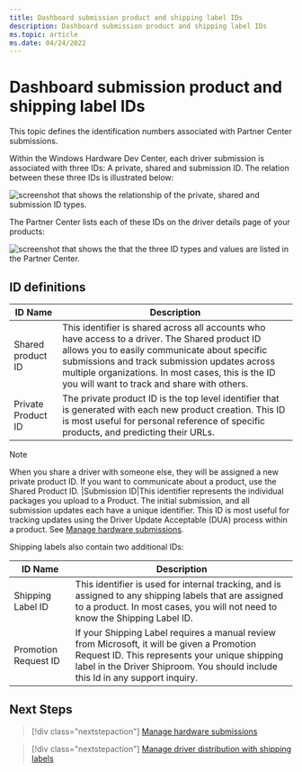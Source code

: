 ```yaml
---
title: Dashboard submission product and shipping label IDs
description: Dashboard submission product and shipping label IDs
ms.topic: article 
ms.date: 04/24/2022
---
```


# Dashboard submission product and shipping label IDs

This topic defines the identification numbers associated with Partner Center submissions.

Within the Windows Hardware Dev Center, each driver submission is associated with three IDs: A private, shared and submission ID. The relation between these three IDs is illustrated below:

![screenshot that shows the relationship of the private, shared and submission ID types.](images/id_relationship.png)

The Partner Center lists each of these IDs on the driver details page of your products:

![screenshot that shows the that the three ID types and values are listed in the Partner Center.](images/id_driver_details.png)

## ID definitions

|ID Name|Description|
|----|----|
|Shared product ID|This identifier is shared across all accounts who have access to a driver. The Shared product ID allows you to easily communicate about specific submissions and track submission updates across multiple organizations. In most cases, this is the ID you will want to track and share with others.|
| Private Product ID|The private product ID is the top level identifier that is generated with each new product creation. This ID is most useful for personal reference of specific products, and predicting their URLs.|

>[!NOTE]
>When you share a driver with someone else, they will be assigned a new private product ID. If you want to communicate about a product, use the Shared Product ID.
|Submission ID|This identifier represents the individual packages you upload to a Product. The initial submission, and all submission updates each have a unique identifier. This ID is most useful for tracking updates using the Driver Update Acceptable (DUA) process within a product. See [Manage hardware submissions](/windows-hardware/drivers/dashboard/hardware-submission-manage.md).

Shipping labels also contain two additional IDs:

|ID Name | Description|
|--- | ---|
|Shipping Label ID | This identifier is used for internal tracking, and is assigned to any shipping labels that are assigned to a product. In most cases, you will not need to know the Shipping Label ID.|
|Promotion Request ID | If your Shipping Label requires a manual review from Microsoft, it will be given a Promotion Request ID. This represents your unique shipping label in the Driver Shiproom. You should include this Id in any support inquiry.|

## Next Steps

> [!div class="nextstepaction"]
> [Manage hardware submissions](hardware-submission-manage.md)

> [!div class="nextstepaction"]
> [Manage driver distribution with shipping labels](./manage-driver-distribution-by-submission.md)


